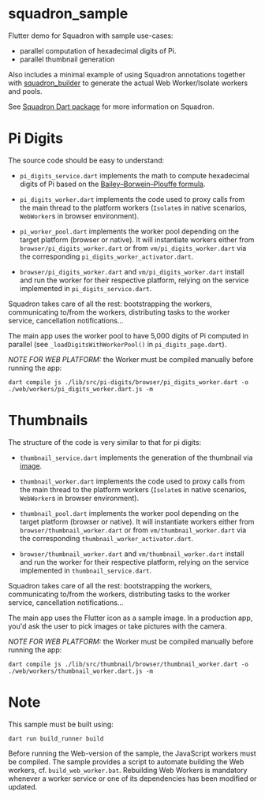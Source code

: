 # squadron_sample

Flutter demo for Squadron with sample use-cases:
* parallel computation of hexadecimal digits of Pi.
* parallel thumbnail generation

Also includes a minimal example of using Squadron annotations together with [squadron_builder](https://pub.dev/packages/squadron_builder) to generate the actual Web Worker/Isolate workers and pools.

See [Squadron Dart package](https://pub.dev/packages/squadron) for more information on Squadron.

# Pi Digits

The source code should be easy to understand:

* `pi_digits_service.dart` implements the math to compute hexadecimal digits of Pi based on the [Bailey–Borwein–Plouffe formula](https://en.wikipedia.org/wiki/Bailey%E2%80%93Borwein%E2%80%93Plouffe_formula).

* `pi_digits_worker.dart` implements the code used to proxy calls from the main thread to the platform workers (`Isolate`s in native scenarios, `WebWorker`s in browser environment).

* `pi_worker_pool.dart` implements the worker pool depending on the target platform (browser or native). It will instantiate workers either from `browser/pi_digits_worker.dart` or from `vm/pi_digits_worker.dart` via the corresponding `pi_digits_worker_activator.dart`.

* `browser/pi_digits_worker.dart` and `vm/pi_digits_worker.dart` install and run the worker for their respective platform, relying on the service implemented in `pi_digits_service.dart`.

Squadron takes care of all the rest: bootstrapping the workers, communicating to/from the workers, distributing tasks to the worker service, cancellation notifications...

The main app uses the worker pool to have 5,000 digits of Pi computed in parallel (see `_loadDigitsWithWorkerPool()` in `pi_digits_page.dart`).

*NOTE FOR WEB PLATFORM:* the Worker must be compiled manually before running the app:

```
dart compile js ./lib/src/pi-digits/browser/pi_digits_worker.dart -o ./web/workers/pi_digits_worker.dart.js -m
```

# Thumbnails

The structure of the code is very similar to that for pi digits:

* `thumbnail_service.dart` implements the generation of the thumbnail via [image](https://pub.dev/packages/image).

* `thumbnail_worker.dart` implements the code used to proxy calls from the main thread to the platform workers (`Isolate`s in native scenarios, `WebWorker`s in browser environment).

* `thumbnail_pool.dart` implements the worker pool depending on the target platform (browser or native). It will instantiate workers either from `browser/thumbnail_worker.dart` or from `vm/thumbnail_worker.dart` via the corresponding `thumbnail_worker_activator.dart`.

* `browser/thumbnail_worker.dart` and `vm/thumbnail_worker.dart` install and run the worker for their respective platform, relying on the service implemented in `thumbnail_service.dart`.

Squadron takes care of all the rest: bootstrapping the workers, communicating to/from the workers, distributing tasks to the worker service, cancellation notifications...

The main app uses the Flutter icon as a sample image. In a production app, you'd ask the user to pick images or take pictures with the camera.

*NOTE FOR WEB PLATFORM:* the Worker must be compiled manually before running the app:

```
dart compile js ./lib/src/thumbnail/browser/thumbnail_worker.dart -o ./web/workers/thumbnail_worker.dart.js -m
```


# Note

This sample must be built using:

```
dart run build_runner build
```

Before running the Web-version of the sample, the JavaScript workers must be compiled. The sample provides a script to automate building the Web workers, cf. `build_web_worker.bat`. Rebuilding Web Workers is mandatory whenever a worker service or one of its dependencies has been modified or updated.
